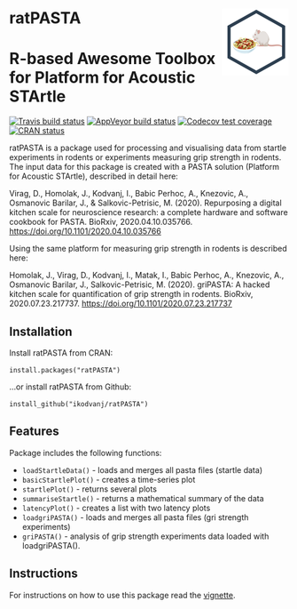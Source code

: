 
ratPASTA <img src='man/figures/logo.png' align="right" height="120" />
======================================================================

<!-- README.md is generated from README.Rmd. Please edit that file -->

R-based Awesome Toolbox for Platform for Acoustic STArtle
=========================================================

<!-- badges: start -->

[![Travis build
status](https://travis-ci.com/ikodvanj/ratPASTA.svg?branch=master)](https://travis-ci.com/ikodvanj/ratPASTA)
[![AppVeyor build
status](https://ci.appveyor.com/api/projects/status/github/ikodvanj/ratPASTA?branch=master&svg=true)](https://ci.appveyor.com/project/ikodvanj/ratPASTA)
[![Codecov test
coverage](https://codecov.io/gh/ikodvanj/ratPASTA/branch/master/graph/badge.svg)](https://codecov.io/gh/ikodvanj/ratPASTA?branch=master)
[![CRAN
status](https://www.r-pkg.org/badges/version/ratPASTA)](https://CRAN.R-project.org/package=ratPASTA)
<!-- badges: end -->

ratPASTA is a package used for processing and visualising data from
startle experiments in rodents or experiments measuring grip strength in
rodents. The input data for this package is created with a PASTA
solution (Platform for Acoustic STArtle), described in detail here:

Virag, D., Homolak, J., Kodvanj, I., Babic Perhoc, A., Knezovic, A.,
Osmanovic Barilar, J., & Salkovic-Petrisic, M. (2020). Repurposing a
digital kitchen scale for neuroscience research: a complete hardware and
software cookbook for PASTA. BioRxiv, 2020.04.10.035766.
<a href="https://doi.org/10.1101/2020.04.10.035766" class="uri">https://doi.org/10.1101/2020.04.10.035766</a>

Using the same platform for measuring grip strength in rodents is
described here:

Homolak, J., Virag, D., Kodvanj, I., Matak, I., Babic Perhoc, A.,
Knezovic, A., Osmanovic Barilar, J., Salkovic-Petrisic, M. (2020).
griPASTA: A hacked kitchen scale for quantification of grip strength in
rodents. BioRxiv, 2020.07.23.217737.
<a href="https://doi.org/10.1101/2020.07.23.217737" class="uri">https://doi.org/10.1101/2020.07.23.217737</a>

Installation
------------

Install ratPASTA from CRAN:

    install.packages("ratPASTA")

…or install ratPASTA from Github:

    install_github("ikodvanj/ratPASTA")

Features
--------

Package includes the following functions:

-   `loadStartleData()` - loads and merges all pasta files (startle
    data)
-   `basicStartlePlot()` - creates a time-series plot
-   `startlePlot()` - returns several plots
-   `summariseStartle()` - returns a mathematical summary of the data
-   `latencyPlot()` - creates a list with two latency plots
-   `loadgriPASTA()` - loads and merges all pasta files (gri strength
    experiments)
-   `griPASTA()` - analysis of grip strength experiments data loaded
    with loadgriPASTA().

Instructions
------------

For instructions on how to use this package read the
[vignette](https://ikodvanj.github.io/ratPASTAsite/articles/ratPASTA.html).
